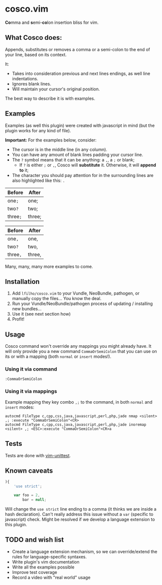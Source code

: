 cosco.vim
=========

**Co**mma and **s**emi-**co**lon insertion bliss for vim.

## What Cosco does:

Appends, substitutes or removes a comma or a semi-colon to the end of your line, based on its context.

It:

* Takes into consideration previous and next lines endings, as well line indentations.
* Ignores blank lines.
* Will maintain your cursor's original position.

The best way to describe it is with examples.

## Examples

Examples (as well this plugin) were created with javascript in mind (but the plugin works for any kind of file).

**Important:** For the examples below, consider:

* The cursor is in the middle line (in any column).
* You can have any amount of blank lines padding your cursor line.
* The `?` symbol means that it can be anything: a `,`, a `;` or blank;
    * If `?` is either `;` or `,`, Cosco will **substitute** it. Otherwise, it will **append to** it;
* The character you should pay attention for in the surrounding lines are also highlighted like this: `.`

Before   | After
------   | -----
one`;`   | one;
two`?`   | two;
three`;` | three;

Before   | After
------   | -----
one`,`   | one,
two`?`   | two,
three`,` | three,

Many, many, many more examples to come.

## Installation

1. Add `lfilho/cosco.vim` to your Vundle, NeoBundle, pathogen, or manually copy the files... You know the deal.
2. Run your Vundle/NeoBundle/pathogen process of updating / installing new bundles...
3. Use it (see next section how)
4. Profit!

## Usage

Cosco command won't override any mappings you might already have.
It will only provide you a new command `CommaOrSemiColon` that you can use on its or with a mapping (both `normal` or `insert` modes!).

### Using it via command

```VimL
:CommaOrSemiColon
```

### Using it via mappings

Example mapping they key combo `,;` to the command, in both `normal` and `insert` modes:

```VimL
autocmd FileType c,cpp,css,java,javascript,perl,php,jade nmap <silent> ,; :execute "CommaOrSemiColon"<CR>
autocmd FileType c,cpp,css,java,javascript,perl,php,jade inoremap <silent> ,; <ESC>:execute "CommaOrSemiColon"<CR>a
```

## Tests

Tests are done with [vim-unittest](https://github.com/h1mesuke/vim-unittest).

## Known caveats

```javascript
){
    'use strict';

    var foo = 2,
        bar = null;
```

Will change the `use strict` line ending to a comma (it thinks we are inside a hash declaration). Can't really address this issue without a `var` (specific to javascript) check. Might be resolved if we develop a language extension to this plugin.

## TODO and wish list

* Create a language extension mechanism, so we can override/extend the rules for language-specific syntaxes.
* Write plugin's vim documentation
* Write all the examples possible
* Improve test coverage
* Record a video with "real world" usage
